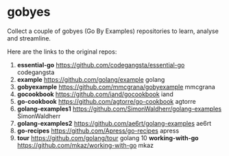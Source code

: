 # gobyes
Collect a couple of gobyes (Go By Examples) repositories to learn, analyse and streamline.

Here are the links to the original repos:

1.	**essential-go**	https://github.com/codegangsta/essential-go	codegangsta
2.	**example**	https://github.com/golang/example	golang
3.	**gobyexample**	https://github.com/mmcgrana/gobyexample	mmcgrana
4.	**gocookbook**	https://github.com/iand/gocookbook	iand
5.	**go-cookbook**	https://github.com/agtorre/go-cookbook	agtorre
6.	**golang-examples1**	https://github.com/SimonWaldherr/golang-examples	SimonWaldherr
7.	**golang-examples2**	https://github.com/ae6rt/golang-examples	ae6rt
8.	**go-recipes**	https://github.com/Apress/go-recipes	apress
9.	**tour**	https://github.com/golang/tour	golang
10	**working-with-go**	https://github.com/mkaz/working-with-go	mkaz
